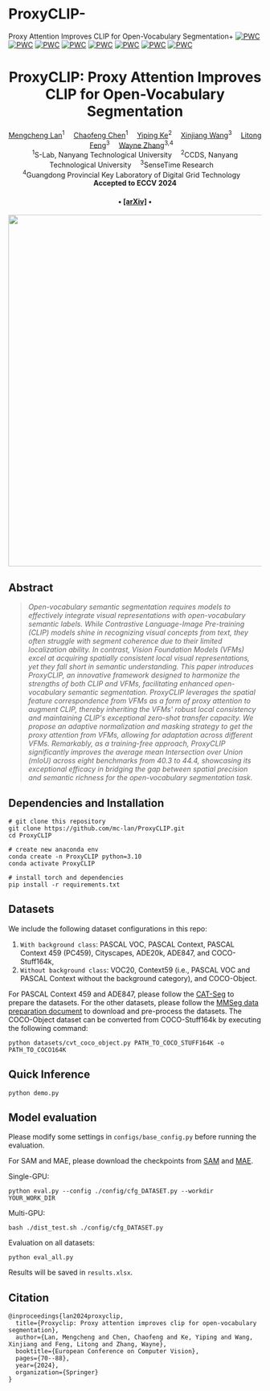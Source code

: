 # ProxyCLIP-
Proxy Attention Improves CLIP for Open-Vocabulary Segmentation+
[![PWC](https://img.shields.io/endpoint.svg?url=https://paperswithcode.com/badge/proxyclip-proxy-attention-improves-clip-for/unsupervised-semantic-segmentation-with-9)](https://paperswithcode.com/sota/unsupervised-semantic-segmentation-with-9?p=proxyclip-proxy-attention-improves-clip-for)
[![PWC](https://img.shields.io/endpoint.svg?url=https://paperswithcode.com/badge/proxyclip-proxy-attention-improves-clip-for/unsupervised-semantic-segmentation-with-4)](https://paperswithcode.com/sota/unsupervised-semantic-segmentation-with-4?p=proxyclip-proxy-attention-improves-clip-for)
[![PWC](https://img.shields.io/endpoint.svg?url=https://paperswithcode.com/badge/proxyclip-proxy-attention-improves-clip-for/unsupervised-semantic-segmentation-with-3)](https://paperswithcode.com/sota/unsupervised-semantic-segmentation-with-3?p=proxyclip-proxy-attention-improves-clip-for)
[![PWC](https://img.shields.io/endpoint.svg?url=https://paperswithcode.com/badge/proxyclip-proxy-attention-improves-clip-for/unsupervised-semantic-segmentation-with-10)](https://paperswithcode.com/sota/unsupervised-semantic-segmentation-with-10?p=proxyclip-proxy-attention-improves-clip-for)
[![PWC](https://img.shields.io/endpoint.svg?url=https://paperswithcode.com/badge/proxyclip-proxy-attention-improves-clip-for/unsupervised-semantic-segmentation-with-8)](https://paperswithcode.com/sota/unsupervised-semantic-segmentation-with-8?p=proxyclip-proxy-attention-improves-clip-for)
[![PWC](https://img.shields.io/endpoint.svg?url=https://paperswithcode.com/badge/proxyclip-proxy-attention-improves-clip-for/unsupervised-semantic-segmentation-with-12)](https://paperswithcode.com/sota/unsupervised-semantic-segmentation-with-12?p=proxyclip-proxy-attention-improves-clip-for)
[![PWC](https://img.shields.io/endpoint.svg?url=https://paperswithcode.com/badge/proxyclip-proxy-attention-improves-clip-for/unsupervised-semantic-segmentation-with-11)](https://paperswithcode.com/sota/unsupervised-semantic-segmentation-with-11?p=proxyclip-proxy-attention-improves-clip-for)
[![PWC](https://img.shields.io/endpoint.svg?url=https://paperswithcode.com/badge/proxyclip-proxy-attention-improves-clip-for/unsupervised-semantic-segmentation-with-7)](https://paperswithcode.com/sota/unsupervised-semantic-segmentation-with-7?p=proxyclip-proxy-attention-improves-clip-for)

<div align="center">

<h1>ProxyCLIP: Proxy Attention Improves CLIP for Open-Vocabulary Segmentation</h1>

<div>
    <a href='https://mc-lan.github.io/' target='_blank'>Mengcheng Lan</a><sup>1</sup>&emsp;
    <a href='https://chaofengc.github.io/' target='_blank'>Chaofeng Chen</a><sup>1</sup>&emsp;
    <a href='https://keyiping.wixsite.com/index' target='_blank'>Yiping Ke</a><sup>2</sup>&emsp;
    <a href='https://scholar.google.com.hk/citations?user=q4lnWaoAAAAJ&hl=en&inst=8669986779262753491&oi=ao' target='_blank'>Xinjiang Wang</a><sup>3</sup>&emsp;
    <a href='https://scholar.google.com.hk/citations?user=PnNAAasAAAAJ&hl=en' target='_blank'>Litong Feng</a><sup>3</sup>&emsp;
    <a href='https://www.statfe.com/' target='_blank'>Wayne Zhang</a><sup>3,4</sup>&emsp;
</div>
<div>
    <sup>1</sup>S-Lab, Nanyang Technological University&emsp; 
    <sup>2</sup>CCDS, Nanyang Technological University&emsp; 
    <sup>3</sup>SenseTime Research&emsp;
</div>
<div>
    <sup>4</sup>Guangdong Provincial Key Laboratory of Digital Grid Technology&emsp;
</div>

<div>
    <strong>Accepted to ECCV 2024</strong>
</div>

<div>
    <h4 align="center">
        • <a href="https://arxiv.org/abs/2408.04883" target='_blank'>[arXiv]</a> •
    </h4>
</div>

<img src="assets/framework.jpg" width="700px"/>

</div>

## Abstract
> *Open-vocabulary semantic segmentation requires models to effectively integrate visual representations with open-vocabulary semantic labels. While Contrastive Language-Image Pre-training (CLIP) models shine in recognizing visual concepts from text, they often struggle with segment coherence due to their limited localization ability. In contrast, Vision Foundation Models (VFMs) excel at acquiring spatially consistent local visual representations, yet they fall short in semantic understanding. This paper introduces ProxyCLIP, an innovative framework designed to harmonize the strengths of both CLIP and VFMs, facilitating enhanced open-vocabulary semantic segmentation. ProxyCLIP leverages the spatial feature correspondence from VFMs as a form of proxy attention to augment CLIP, thereby inheriting the VFMs' robust local consistency and maintaining CLIP's exceptional zero-shot transfer capacity. We propose an adaptive normalization and masking strategy to get the proxy attention from VFMs, allowing for adaptation across different VFMs. Remarkably, as a training-free approach, ProxyCLIP significantly improves the average mean Intersection over Union (mIoU) across eight benchmarks from 40.3 to 44.4, showcasing its exceptional efficacy in bridging the gap between spatial precision and semantic richness for the open-vocabulary segmentation task.*

## Dependencies and Installation


```
# git clone this repository
git clone https://github.com/mc-lan/ProxyCLIP.git
cd ProxyCLIP

# create new anaconda env
conda create -n ProxyCLIP python=3.10
conda activate ProxyCLIP

# install torch and dependencies
pip install -r requirements.txt
```

## Datasets
We include the following dataset configurations in this repo: 
1) `With background class`: PASCAL VOC, PASCAL Context, PASCAL Context 459 (PC459), Cityscapes, ADE20k, ADE847, and COCO-Stuff164k, 
2) `Without background class`: VOC20, Context59 (i.e., PASCAL VOC and PASCAL Context without the background category), and COCO-Object.

For PASCAL Context 459 and ADE847, please follow the [CAT-Seg](https://github.com/KU-CVLAB/CAT-Seg/tree/main/datasets) to prepare the datasets.
For the other datasets, please follow the [MMSeg data preparation document](https://github.com/open-mmlab/mmsegmentation/blob/main/docs/en/user_guides/2_dataset_prepare.md) to download and pre-process the datasets. 
The COCO-Object dataset can be converted from COCO-Stuff164k by executing the following command:

```
python datasets/cvt_coco_object.py PATH_TO_COCO_STUFF164K -o PATH_TO_COCO164K
```

## Quick Inference
```
python demo.py
```


## Model evaluation
Please modify some settings in `configs/base_config.py` before running the evaluation.

For SAM and MAE, please download the checkpoints from [SAM](https://github.com/facebookresearch/segment-anything#model-checkpoints) and [MAE](https://github.com/facebookresearch/mae).



Single-GPU:

```
python eval.py --config ./config/cfg_DATASET.py --workdir YOUR_WORK_DIR
```

Multi-GPU:
```
bash ./dist_test.sh ./config/cfg_DATASET.py
```

Evaluation on all datasets:
```
python eval_all.py
```
Results will be saved in `results.xlsx`.

## Citation

```
@inproceedings{lan2024proxyclip,
  title={Proxyclip: Proxy attention improves clip for open-vocabulary segmentation},
  author={Lan, Mengcheng and Chen, Chaofeng and Ke, Yiping and Wang, Xinjiang and Feng, Litong and Zhang, Wayne},
  booktitle={European Conference on Computer Vision},
  pages={70--88},
  year={2024},
  organization={Springer}
}
```

